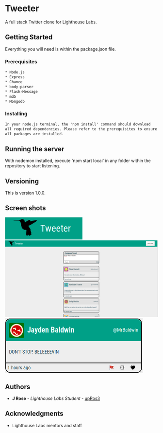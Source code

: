 # Tweeter

A full stack Twitter clone for Lighthouse Labs.

## Getting Started

Everything you will need is within the package.json file.

### Prerequisites

```
* Node.js
* Express
* Chance
* body-parser
* Flash-Message
* md5
* Mongodb
```

### Installing

```
In your node.js terminal, the 'npm install' command should download all required dependencies. Please refer to the prerequisites to ensure all packages are installed.
```

## Running the server

With nodemon installed, execute 'npm start local' in any folder within the repository to start listening.

## Versioning

This is version 1.0.0.

## Screen shots

!["Tweeter"](https://github.com/upRos3/tweeter/blob/master/docs/tweeter.png)
!["Website Overview"](https://github.com/upRos3/tweeter/blob/master/docs/Working-site.png)
!["Highlighted tweet"](https://github.com/upRos3/tweeter/blob/master/docs/highlighted.png)

## Authors

* **J Rose** - *Lighthouse Labs Student* - [upRos3](https://github.com/upRos3)

## Acknowledgments

* Lighthouse Labs mentors and staff
